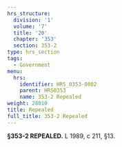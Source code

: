 ```yaml
---
hrs_structure:
  division: '1'
  volume: '7'
  title: '20'
  chapter: '353'
  section: 353-2
type: hrs_section
tags:
  - Government
menu:
  hrs:
    identifier: HRS_0353-0002
    parent: HRS0353
    name: 353-2 Repealed
weight: 28010
title: Repealed
full_title: 353-2 Repealed
---
```

**§353-2 REPEALED.** L 1989, c 211, §13.